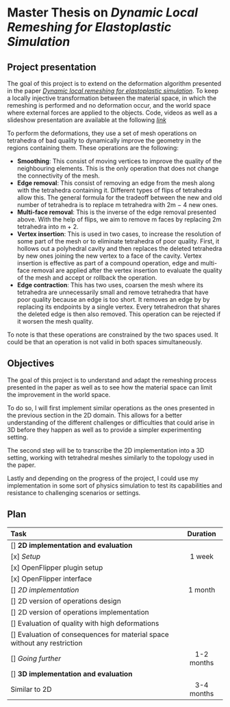 # Master Thesis on *Dynamic Local Remeshing for Elastoplastic Simulation*

## Project presentation

The goal of this project is to extend on the deformation algorithm presented in the paper [*Dynamic local remeshing
for elastoplastic simulation*](/Documentation/Papers/qt2sf0b2b5.pdf). To keep a locally injective transformation between the material space, in which the
remeshing is performed and no deformation occur, and the world space where external forces are applied to the
objects. Code, videos as well as a slideshow presentation are available at the following [*link*](http://graphics.berkeley.edu/papers/Wicke-DLR-2010-07/)

To perform the deformations, they use a set of mesh operations on tetrahedra of bad quality to dynamically
improve the geometry in the regions containing them. These operations are the following:

- **Smoothing**: This consist of moving vertices to improve the quality of the neighbouring elements. This is
the only operation that does not change the connectivity of the mesh.
- **Edge removal**: This consist of removing an edge from the mesh along with the tetrahedra containing it.
Different types of flips of tetrahedra allow this. The general formula for the tradeoff between the new and
old number of tetrahedra is to replace m tetrahedra with 2m − 4 new ones.
- **Multi-face removal**: This is the inverse of the edge removal presented above. With the help of flips, we
aim to remove m faces by replacing 2m tetrahedra into m + 2.
- **Vertex insertion**: This is used in two cases, to increase the resolution of some part of the mesh or to
eliminate tetrahedra of poor quality. First, it hollows out a polyhedral cavity and then replaces the deleted
tetrahedra by new ones joining the new vertex to a face of the cavity. Vertex insertion is effective as part
of a compound operation, edge and multi-face removal are applied after the vertex insertion to evaluate the
quality of the mesh and accept or rollback the operation.
- **Edge contraction**: This has two uses, coarsen the mesh where its tetrahedra are unnecessarily small and
remove tetrahedra that have poor quality because an edge is too short. It removes an edge by by replacing
its endpoints by a single vertex. Every tetrahedron that shares the deleted edge is then also removed. This
operation can be rejected if it worsen the mesh quality.

To note is that these operations are constrained by the two spaces used. It could be that an operation is not
valid in both spaces simultaneously.

## Objectives

The goal of this project is to understand and adapt the remeshing process presented in the paper as well as to see
how the material space can limit the improvement in the world space.

To do so, I will first implement similar operations as the ones presented in the previous section in the 2D domain.
This allows for a better understanding of the different challenges or difficulties that could arise in 3D before they
happen as well as to provide a simpler experimenting setting.

The second step will be to transcribe the 2D implementation into a 3D setting, working with tetrahedral meshes
similarly to the topology used in the paper.

Lastly and depending on the progress of the project, I could use my implementation in some sort of physics
simulation to test its capabilities and resistance to challenging scenarios or settings.

## Plan



| Task | Duration |
| :--- | :---: |
| [] **2D implementation and evaluation** | |
| [x] *Setup* | 1 week |
| [x] OpenFlipper plugin setup |  |
| [x] OpenFlipper interface | |
| [] *2D implementation* | 1 month |
| [] 2D version of operations design | |
| [] 2D version of operations implementation | |
| [] Evaluation of quality with high deformations | |
| [] Evaluation of consequences for material space without any restriction | |
| [] *Going further* | 1-2 months |
| [] **3D implementation and evaluation** | |
| Similar to 2D | 3-4 months|